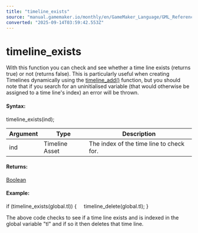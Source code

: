 ```yaml
---
title: "timeline_exists"
source: "manual.gamemaker.io/monthly/en/GameMaker_Language/GML_Reference/Asset_Management/Timelines/timeline_exists.htm"
converted: "2025-09-14T03:59:42.553Z"
---
```


# timeline\_exists

With this function you can check and see whether a time line exists (returns true) or not (returns false). This is particularly useful when creating Timelines dynamically using the [timeline\_add()](timeline_add.md) function, but you should note that if you search for an uninitialised variable (that would otherwise be assigned to a time line's index) an error will be thrown.

#### Syntax:

timeline\_exists(ind);

| Argument | Type | Description |
| --- | --- | --- |
| ind | Timeline Asset | The index of the time line to check for. |

#### Returns:

[Boolean](../../../../../../../GameMaker_Language/GML_Overview/Data_Types.md)

#### Example:

if (timeline\_exists(global.tl))
{
    timeline\_delete(global.tl);
}

The above code checks to see if a time line exists and is indexed in the global variable "tl" and if so it then deletes that time line.